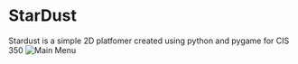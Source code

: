 # StarDust
Stardust is a simple 2D platfomer created using python and pygame for CIS 350
![Main Menu](/docs/assets/images/menu.png)
